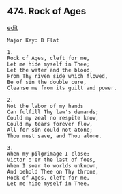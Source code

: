 
## 474.  Rock of Ages
[edit](https://docs.google.com/document/d/1V5S9jI5p4YtKPlPiqqLK95A3MD8eCatT/edit?mode=html)



    Major Key: B Flat

    1.
    Rock of Ages, cleft for me,
    Let me hide myself in Thee;
    Let the water and the blood,
    From Thy riven side which flowed,
    Be of sin the double cure,
    Cleanse me from its guilt and power.

    2.
    Not the labor of my hands
    Can fulfill Thy law's demands;
    Could my zeal no respite know,
    Could my tears forever flow,
    All for sin could not atone;
    Thou must save, and Thou alone.

    3.
    When my pilgrimage I close;
    Victor o'er the last of foes,
    When I soar to worlds unknown,
    And behold Thee on Thy throne,
    Rock of Ages, cleft for me,
    Let me hide myself in Thee.
